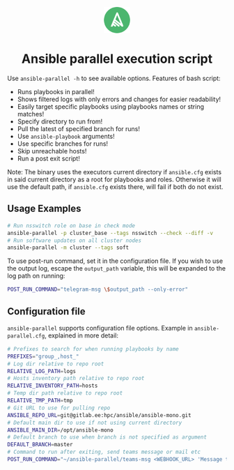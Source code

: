 <p align="center">
  <a href="https://jamfox.dev">
    <img alt="JF" src="https://raw.githubusercontent.com/JamFox/JamFox/main/images/ansible-parallel-green.png" width="60" />
  </a>
</p>
<h1 align="center">
Ansible parallel execution script
</h1>

Use `ansible-parallel -h` to see available options. Features of bash script:

- Runs playbooks in parallel!
- Shows filtered logs with only errors and changes for easier readability!
- Easily target specific playbooks using playbooks names or string matches!
- Specify directory to run from!
- Pull the latest of specified branch for runs!
- Use `ansible-playbook` arguments!
- Use specific branches for runs!
- Skip unreachable hosts!
- Run a post exit script!

Note: The binary uses the executors current directory if `ansible.cfg` exists in said current directory as a root for playbooks and roles. Otherwise it will use the default path, if `ansible.cfg` exists there, will fail if both do not exist.

## Usage Examples

```bash
# Run nsswitch role on base in check mode
ansible-parallel -p cluster_base --tags nsswitch --check --diff -v
# Run software updates on all cluster nodes
ansible-parallel -m cluster --tags soft
```

To use post-run command, set it in the configuration file. If you wish to use the output log, escape the `output_path` variable, this will be expanded to the log path on running:

```bash
POST_RUN_COMMAND="telegram-msg \$output_path --only-error"
```

## Configuration file

`ansible-parallel` supports configuration file options. Example in `ansible-parallel.cfg`, explained in more detail:

```bash
# Prefixes to search for when running playbooks by name
PREFIXES="group_,host_"
# Log dir relative to repo root
RELATIVE_LOG_PATH=logs
# Hosts inventory path relative to repo root
RELATIVE_INVENTORY_PATH=hosts
# Temp dir path relative to repo root
RELATIVE_TMP_PATH=tmp
# Git URL to use for pulling repo
ANSIBLE_REPO_URL=git@gitlab.ee:hpc/ansible/ansible-mono.git
# Default main dir to use if not using current directory
ANSIBLE_MAIN_DIR=/opt/ansible-mono
# Default branch to use when branch is not specified as argument
DEFAULT_BRANCH=master
# Command to run after exiting, send teams message or mail etc
POST_RUN_COMMAND="~/ansible-parallel/teams-msg <WEBHOOK_URL> 'Message title for ansible run' 000000 \$output_path"
```
